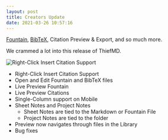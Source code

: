 ```yaml
---
layout: post
title: Creators Update
date: 2021-03-26 10:57:16
---
```


[Fountain](https://fountain.io), [BibTeX](http://www.bibtex.org), Citation Preview & Export, and so much more.

We crammed a lot into this release of ThiefMD.

<!-- more -->

![Right-Click Insert Citation Support](https://user-images.githubusercontent.com/132455/112594422-23499d00-8dc6-11eb-8bd6-b6b6bcc28f7f.gif)

* Right-Click Insert Citation Support
* Open and Edit Fountain and BibTeX files
* Live Preview Fountain
* Live Preview Citations
* Single-Column support on Mobile
* Sheet Notes and Project Notes
    * Sheet Notes are tied to the Markdown or Fountain File
    * Project Notes are tied to the folder
* Preview now navigates through files in the Library
* Bug fixes

